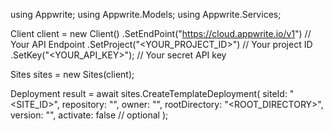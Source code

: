 using Appwrite;
using Appwrite.Models;
using Appwrite.Services;

Client client = new Client()
    .SetEndPoint("https://cloud.appwrite.io/v1") // Your API Endpoint
    .SetProject("<YOUR_PROJECT_ID>") // Your project ID
    .SetKey("<YOUR_API_KEY>"); // Your secret API key

Sites sites = new Sites(client);

Deployment result = await sites.CreateTemplateDeployment(
    siteId: "<SITE_ID>",
    repository: "<REPOSITORY>",
    owner: "<OWNER>",
    rootDirectory: "<ROOT_DIRECTORY>",
    version: "<VERSION>",
    activate: false // optional
);